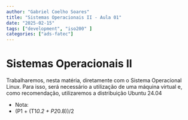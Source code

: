 ```yaml
---
author: "Gabriel Coelho Soares"
title: "Sistemas Operacionais II - Aula 01"
date: "2025-02-15"
tags: ["development", "iso200" ]
categories: ["ads-fatec"]
---
```


# Sistemas Operacionais II

Trabalharemos, nesta matéria, diretamente com o
Sistema Operacional Linux. Para isso, será
necessário a utilização de uma máquina virtual
e, como recomendação, utilizaremos a distribuição
Ubuntu 24.04

- Nota:
- (P1 + (T1*0.2 + P2*0.8))/2
